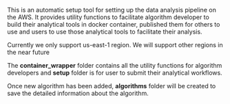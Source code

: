 This is an automatic setup tool for setting up the data analysis pipeline on the AWS. It provides utility functions to facilitate algorithm developer to build their analytical tools in docker container, published them for others to use and users to use those analytical tools to facilitate their analysis.

Currently we only support us-east-1 region. We will support other regions in the near future

The __container_wrapper__ folder contains all the utility functions for algorithm developers and __setup__ folder is for user to submit their analytical workflows.

Once new algorithm has been added, __algorithms__ folder will be created to save the detailed information about the algorithm.